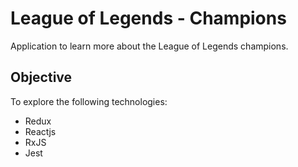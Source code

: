 # League of Legends - Champions

Application to learn more about the League of Legends champions.

## Objective

To explore the following technologies:

* Redux
* Reactjs
* RxJS
* Jest
